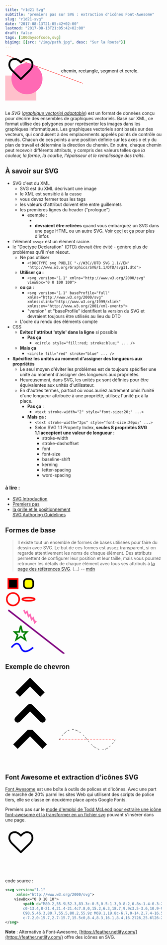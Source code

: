 ```yaml
---
title: "r1d21 Svg"
subtitle: "premiers pas sur SVG : extraction d'icônes Font-Awesome"
slug: "r1d21-svg"
date: "2017-08-13T21:05:42+02:00"
lastmod: "2017-08-13T21:05:42+02:00"
draft: false
tags: [100daysofcode,svg]
bigimg: [{src: "/img/path.jpg", desc: "Sur la Route"}]
---
```


<svg xmlns="http://www.w3.org/2000/svg" version="1.1" width="600" height="200">
<title>Exemple simple de figure SVG</title>
<desc>Cette figure est constituée d'un rectangle, d'un segment de droite et d'un cercle.</desc>
<rect width="100" height="80" x="0" y="70" fill="pink" />
<line x1="5" y1="5" x2="250" y2="95" stroke="red" />
<circle cx="70" cy="80" r="50" fill="hotpink" />
<text x="180" y="60">chemin, rectangle, segment et cercle.</text>
<path d="M80.2,55.9L52.3,83.3c-0.5,0.5-1.3,0.8-2,0.8s-1.4-0.3-2-0.8L20.5,55.8c-0.4-0.3-10.2-9.5-10.2-20.5 c0-13.4,8-21.4,21.4-21.4c7.8,0,15.2,6.3,18.7,9.9c3.5-3.6,10.9-9.9,18.7-9.9c13.4,0,21.4,8,21.4,21.4 C90.5,46.3,80.7,55.5,80.2,55.9z M69.1,19.8c-6.7,0-14.2,7.4-16.5,10.2c-1.1,1.3-3.3,1.3-4.4,0c-2.3-2.8-9.9-10.2-16.5-10.2 	c-7.2,0-15.7,2.7-15.7,15.5c0,8.4,8.3,16.1,8.4,16.2l26,25.6l26-25.5c0.1-0.1,8.4-7.9,8.4-16.3C84.8,22.5,76.3,19.8,69.1,19.8z"/>	
</svg>


Le *SVG* (*[graphique vectoriel adaptable](https://fr.wikipedia.org/wiki/Scalable_Vector_Graphics#cite_ref-1)*) est un format de données conçu pour décrire des ensembles de graphiques vectoriels. Basé sur XML, ce format utilise des polygones pour représenter les images dans les graphiques informatiques. Les graphiques vectoriels sont basés sur des vecteurs, qui conduisent à des emplacements appelés points de contrôle ou nœuds. Chacun de ces points a une position définie sur les axes x et y du plan de travail et détermine la direction du chemin. En outre, chaque chemin peut recevoir différents attributs, y compris des valeurs telles que *la couleur, la forme, la courbe, l'épaisseur et le remplissage des traits*.

## À savoir sur SVG 
- SVG c'est du XML
	- SVG est du  XML décrivant une image
	- le XML est sensible à la casse
	- vous devez fermer tous les tags
	- les valeurs d'attribut doivent être entre guillemets
	- les premières lignes du header ("prologue") 
		- exemple :
			- <?xml version="1.0" encoding="utf-8"?>
			- **devraient être retirées** quand vous embarquez  un SVG dans une page HTML ou un autre SVG. Voir [ceci](http://www.w3schools.com/xml/xml_syntax.asp) et [ça](http://www.w3.org/TR/2008/REC-xml-20081126/#dt-wellformed) pour plus d'infos
- l'élément `<svg>` est un élément racine.
- le "Doctype Declaration" (DTD) devrait être évité - génère plus de problèmes qu'il n'en résout.
	- Ne pas utiliser 
		- `<!DOCTYPE svg PUBLIC "-//W3C//DTD SVG 1.1//EN"
    "http://www.w3.org/Graphics/SVG/1.1/DTD/svg11.dtd">`
	- **Utiliser ça :**
		- `<svg version="1.1"
         xmlns="http://www.w3.org/2000/svg"
         viewBox="0 0 100 100">`
     - **ou ça :**
	     - `<svg version="1.1"
         baseProfile="full"
         xmlns="http://www.w3.org/2000/svg"
         xmlns:xlink="http://www.w3.org/1999/xlink"
         xmlns:ev="http://www.w3.org/2001/xml-events">`
         - "version" et "baseProfile" identifient la  version du SVG et devraient toujours être utilisés au lieu du DTD
     - L'odre du rendu des éléments compte
 - CSS
	 - **Evitez l'attribut 'style' dans la ligne** si possible
		 - **Pas ça**
			 - `<circle style="fill:red; stroke:blue;" ... />`                  
      - **Mais ça**
	      - `<circle fill="red" stroke="blue" ... />`
  - **Spécifiez les unités au moment d'assigner des longueurs aux propriétés**
	  - Le seul moyen d'éviter les problèmes est de toujours spécifier une unité au moment d'assigner des longueurs aux propriétés.
	  - Heureusement, dans SVG, les unités px sont définies pour être équivalentes aux unités d'utilisateur.
	  - En d'autres termes, partout où vous auriez autrement omis l'unité d'une longueur attribuée à une propriété, utilisez l'unité px à la place.
		  - **Pas ça** :
			  - `<text stroke-width="2" style="font-size:20;" ...>`
		  - **Mais ça :**
			  - `<text stroke-width="2px" style="font-size:20px;" ...>`
			  - Selon SVG 1.1 Property Index, **seules 8 propriétés SVG 1.1 acceptent une valeur de longueur** :
				  - stroke-width
				  - stroke-dashoffset
				  - font
				  - font-size
				  - baseline-shift
				  - kerning
				  - letter-spacing
				  - word-spacing

### à lire : 
- [SVG Introduction](https://developer.mozilla.org/en-US/docs/Web/SVG/Tutorial/Introduction)   
- [Premiers pas](https://developer.mozilla.org/fr/docs/Web/SVG/Tutoriel/Premiers_pas)   
- [la grille et le positionnement](https://developer.mozilla.org/fr/docs/Web/SVG/Tutoriel/Positionnement)   
[SVG Authoring Guidelines](https://jwatt.org/svg/authoring/)


## Formes de base

> Il existe tout un ensemble de formes de bases utilisées pour faire du dessin avec SVG. Le but de ces formes est assez transparent, si on regarde attentivement les noms de chaque élément. Des attributs permettent de configurer leur position et leur taille, mais vous pourrez retrouver les détails de chaque élément avec tous ses attributs à [la page des références SVG](https://developer.mozilla.org/fr/SVG/Element). (...) -- [mdn](https://developer.mozilla.org/fr/docs/Web/SVG/Tutoriel/Formes_de_base)


<svg version="1.1"
     xmlns="http://www.w3.org/2000/svg"
     width="200"
     height="250">
<rect x="10" y="10" width="30" height="30" stroke="red" fill="black" stroke-width="5"/>
<rect x="60" y="10" rx="10" ry="10" width="30" height="30" stroke="black" fill="yellow" stroke-width="5" />
<circle cx="25" cy="75" r="20" stroke="red" fill="transparent" stroke-width="5"/>
<ellipse cx="75" cy="75" rx="20" ry="5" stroke="red" fill="transparent" stroke-width="5"/>
<line x1="10" y1="110" x2="190" y2="250" stroke="purple" fill="transparent" stroke-width="5"/>
<polyline points="60 110 65 120 70 115 75 130 80 125 85 140 90 135 95 150 100 145"
              stroke="hotpink" fill="transparent" stroke-width="5"/>
<polygon points="50 160 55 180 70 180 60 190 65 205 50 195 35 205 40 190 30 180 45 180"
             stroke="green" fill="transparent" stroke-width="5"/>
<path d="M20,230 Q40,205 50,230 T90,230" fill="none" stroke="blue" stroke-width="5"/>
</svg>

## Exemple de chevron
<svg version="1.1"
     baseProfile="full"
     xmlns="http://www.w3.org/2000/svg"
     width="160"
     height="280">
<polyline points="40 60 80 20 120 60" stroke="black" stroke-width="20" stroke-linecap="butt" fill="none" stroke-linejoin="miter"/>
<polyline points="40 140 80 100 120 140" stroke="black" stroke-width="20" stroke-linecap="round" fill="none" stroke-linejoin="round"/>
<polyline points="40 220 80 180 120 220" stroke="black" stroke-width="20" stroke-linecap="square" fill="none" stroke-linejoin="bevel"/>
</svg>
<svg version="1.1"
     baseProfile="full"
     xmlns="http://www.w3.org/2000/svg"
     width="200"
     height="150">
<path d="M 10 75 Q 50 10 100 75 T 190 75" stroke="black" stroke-linecap="round" stroke-dasharray="5,10,5" fill="none"/>
<path d="M 10 75 L 190 75" stroke="red" stroke-linecap="round" stroke-width="1" stroke-dasharray="5,5" fill="none"/>
</svg>


## Font Awesome et extraction d'icônes SVG

[Font Awesome](http://fontawesome.io/) est une boîte à outils de polices et d'icônes. Avec une part de marché de 20% parmi les sites Web qui utilisent des scripts de police tiers, elle se classe en deuxième place après Google Fonts. 

Premiers pas sur le [mode d'emploi de Todd McLeod pour extraire une icône font-awesome et la transformer en un fichier svg](https://github.com/GoesToEleven/html-css-bootcamp/tree/master/044_svg/01_illustrator) pouvant s'insérer dans une page.

<svg version="1.1"
     xmlns="http://www.w3.org/2000/svg">
    viewBox="0 0 10 10">
        <path d="M80.2,55.9L52.3,83.3c-0.5,0.5-1.3,0.8-2,0.8s-1.4-0.3-2-0.8L20.5,55.8c-0.4-0.3-10.2-9.5-10.2-20.5 c0-13.4,8-21.4,21.4-21.4c7.8,0,15.2,6.3,18.7,9.9c3.5-3.6,10.9-9.9,18.7-9.9c13.4,0,21.4,8,21.4,21.4 C90.5,46.3,80.7,55.5,80.2,55.9z M69.1,19.8c-6.7,0-14.2,7.4-16.5,10.2c-1.1,1.3-3.3,1.3-4.4,0c-2.3-2.8-9.9-10.2-16.5-10.2 	c-7.2,0-15.7,2.7-15.7,15.5c0,8.4,8.3,16.1,8.4,16.2l26,25.6l26-25.5c0.1-0.1,8.4-7.9,8.4-16.3C84.8,22.5,76.3,19.8,69.1,19.8z"/>	
</svg>

code source : 

```svg
<svg version="1.1"
     xmlns="http://www.w3.org/2000/svg">
    viewBox="0 0 10 10">
        <path d="M80.2,55.9L52.3,83.3c-0.5,0.5-1.3,0.8-2,0.8s-1.4-0.3-2-0.8L20.5,55.8c-0.4-0.3-10.2-9.5-10.2-20.5
		c0-13.4,8-21.4,21.4-21.4c7.8,0,15.2,6.3,18.7,9.9c3.5-3.6,10.9-9.9,18.7-9.9c13.4,0,21.4,8,21.4,21.4
		C90.5,46.3,80.7,55.5,80.2,55.9z M69.1,19.8c-6.7,0-14.2,7.4-16.5,10.2c-1.1,1.3-3.3,1.3-4.4,0c-2.3-2.8-9.9-10.2-16.5-10.2
		c-7.2,0-15.7,2.7-15.7,15.5c0,8.4,8.3,16.1,8.4,16.2l26,25.6l26-25.5c0.1-0.1,8.4-7.9,8.4-16.3C84.8,22.5,76.3,19.8,69.1,19.8z"/>
</svg>
```


**Note** : Alternative à Font-Awesome, [https://feather.netlify.com/](https://feather.netlify.com/) offre des icônes en SVG.

